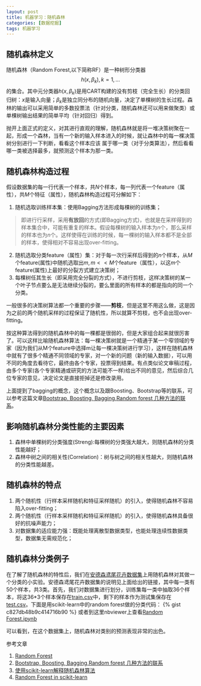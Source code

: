 ```yaml
---
layout: post
title: 机器学习：随机森林
categories: [数据挖掘]
tags: 机器学习
---
```


## 随机森林定义

随机森林（Random Forest,以下简称RF）是一种树形分类器
$${h(x,\beta_k), k = 1,...}$$
的集合。其中元分类器${h(x,\beta_k)}$是用CART构建的没有剪枝（完全生长）的分类回归树：$x$是输入向量；$\beta_k$是独立同分布的随机向量，决定了单棵树的生长过程。森林的输出可以采用简单的多数投票法（针对分类，随机森林还可以用来做聚类）或单棵树输出结果的简单平均（针对回归）得到。

抛开上面正式的定义，对其进行直观的理解，随机森林就是将一堆决策树聚在一起，形成一个森林，当有一个新的输入样本进入的时候，就让森林中的每一棵决策树分别进行一下判断，看看这个样本应该 属于哪一类（对于分类算法），然后看看哪一类被选择最多，就预测这个样本为那一类。

## 随机森林构造过程

假设数据集的每一行代表一个样本，共$N$个样本，每一列代表一个feature（属性），共$M$个特征（属性），随机森林构造过程可分解如下：

1. 随机选取训练样本集：使用Bagging方法形成每棵树的训练集；
> 即进行行采样，采用**有放回**的方式(即Bagging方式)，也就是在采样得到的样本集合中，可能有重复的样本。假设每棵树的输入样本为$n$个，那么采样的样本也为$n$个。这样使得在训练的时候，每一棵树的输入样本都不是全部的样本，使得相对不容易出现over-fitting。

2. 随机选取分类feature（属性）集：对于每一次行采样后得到的$n$个样本，从$M$个feature(属性)中随机选取出$m, m << M$个feature（属性），以这$m$个feature(属性)上最好的分裂方式建立决策树；
3. 每棵树任其生长（即采用完全分裂的方式），不进行剪枝，这样决策树的某一个叶子节点要么是无法继续分裂的，要么里面的所有样本的都是指向的同一个分类。

一般很多的决策树算法都一个重要的步骤——**剪枝**，但是这里不用这么做，这是因为之前的两个随机采样的过程保证了随机性，所以就算不剪枝，也不会出现over-fitting。

按这种算法得到的随机森林中的每一棵都是很弱的，但是大家组合起来就很厉害了。可以这样比喻随机森林算法：每一棵决策树就是一个精通于某一个窄领域的专家（因为我们从M个feature中选择m让每一棵决策树进行学习），这样在随机森林中就有了很多个精通不同领域的专家，对一个新的问题（新的输入数据），可以用不同的角度去看待它，最终由各个专家，投票得到结果。有点类似论文审稿过程，由多个专家(各个专家精通或研究的方法可能不一样)给出不同的意见，然后综合几位专家的意见，决定论文是直接拒掉还是修改录用。

上面提到了bagging的概念，这个概念以及跟Boosting、Bootstrap等的联系，可以参考这篇文章[Bootstrap, Boosting, Bagging,Random forest 几种方法的联系](http://www.duzelong.com/wordpress/201508/archives1442/)。

## 影响随机森林分类性能的主要因素

1. 森林中单棵树的分类强度(Streng):每棵树的分类强大越大，则随机森林的分类性能越好；
2. 森林中树之间的相关性(Correlation)：树与树之间的相关性越大，则随机森林的分类性能越差。

## 随机森林的特点

1. 两个随机性（行样本采样随机和特征采样随机）的引入，使得随机森林不容易陷入over-fitting；
2. 两个随机性（行样本采样随机和特征采样随机）的引入，使得随机森林具备很好的抗噪声能力；
3. 对数据集的适应能力强：既能处理离散型数据类型，也能处理连续性数据类型，数据集无需规范化；

## 随机森林分类例子

在了解了随机森林的特性后，我们在[安德森鸢尾花卉数据集](https://zh.wikipedia.org/wiki/%E5%AE%89%E5%BE%B7%E6%A3%AE%E9%B8%A2%E5%B0%BE%E8%8A%B1%E5%8D%89%E6%95%B0%E6%8D%AE%E9%9B%86)上用随机森林对其做一个分类的小实验。安德森鸢尾花卉数据集的说明见上面给出的链接，其中每一类有50个样本，共3类。首先，我们对数据集进行划分，训练集每一类中抽取36个样本，将这36*3个样本保存在[train.csv](https://github.com/willard-yuan/machine-learning-notebook/blob/master/01--Random%20Forest/train.csv)中，剩下的样本作为测试集保存在[test.csv](https://github.com/willard-yuan/machine-learning-notebook/blob/master/01--Random%20Forest/test.csv)。下面是用scikit-learn中的random forest做的分类代码：
{% gist c827db48b9c414716b90 %}
或者到这里nbviewer上查看[Random Forest.ipynb](http://nbviewer.ipython.org/gist/willard-yuan/c827db48b9c414716b90)

可以看到，在这个数据集上，随机森林对类别的预测表现非常的出色。

参考文章

1. [Random Forest](http://www.wujiame.com/blog/2015/02/16/random-forest/)
2. [Bootstrap, Boosting, Bagging,Random forest 几种方法的联系](http://www.duzelong.com/wordpress/201508/archives1442/)
3. [使用scikit-learn解释随机森林算法](http://www.csdn.net/article/2015-10-08/2825851)
4. [Random Forest in scikit-learn](http://alexhwoods.com/2015/07/01/random-forest-in-scikit-learn/)
